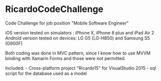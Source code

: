 # RicardoCodeChallenge
Code Challenge for job position "Mobile Software Engineer"

iOS version tested on simulators : iPhone X, iPhone 8 plus and iPad Air 2
Android version tested on devices: LG G5 (LG-H850) and Samsung S5 (G900F)

Both coding was done in MVC pattern, since I know how to use MVVM binding with Xamarin Forms and those were not permitted.


Included: - Cross-platform project "Ricardo15" for VisualStudio 2015
	  - sql script for the database used as a model
